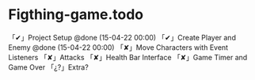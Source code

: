 # Figthing-game.todo

「✔」Project Setup @done (15-04-22 00:00)
「✔」Create Player and Enemy @done (15-04-22 00:00)
「✘」Move Characters with Event Listeners
「✘」Attacks
「✘」Health Bar Interface
「✘」Game Timer and Game Over
「¿?」Extra?